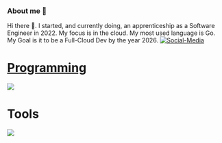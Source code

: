 ### About me 👋
Hi there 👋. I started, and currently doing, an apprenticeship as a Software Engineer in 2022. My focus is in the cloud.  My most used language is Go. My Goal is it to be a Full-Cloud Dev by the year 2026.
[![Social-Media](https://skillicons.dev/icons?i=linkedin)]([https://skillicons.dev](https://www.linkedin.com/in/oliver-wallisch-186b34290/))
<!--
**Zoxyren/Zoxyren** is a ✨ _special_ ✨ repository because its `README.md` (this file) appears on your GitHub profile.
[![My Skills](https://skillicons.dev/icons?i=kubernetes,docker,go)](https://skillicons.dev)
Here are some ideas to get you started:

- 🔭 I’m currently working on ...
- 🌱 I’m currently learning ...
- 👯 I’m looking to collaborate on ...
- 🤔 I’m looking for help with ...
- 💬 Ask me about ...
- 📫 How to reach me: ...
- 😄 Pronouns: ...
- ⚡ Fun fact: ...
-->
<p align="center">
  <a href="https://skillicons.dev">
    <h1> Programming </h1>
    <img src="https://skillicons.dev/icons?i=go" />
  </a>
  <h1>Tools</h1>
  <img src="https://skillicons.dev/icons?i=git,kubernetes,docker,git,grafana,linux,openstack,postman&perline=4" />
</p>

